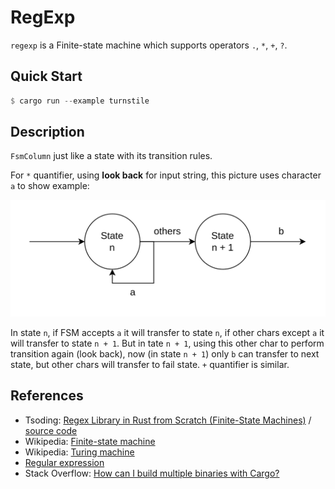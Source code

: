 # RegExp

`regexp` is a Finite-state machine which supports operators `.`, `*`, `+`, `?`.

## Quick Start

```rs
$ cargo run --example turnstile
```

## Description

`FsmColumn` just like a state with its transition rules.

For `*` quantifier, using **look back** for input string, this picture uses character `a` to show example:

![](./assets/star-quantifier.drawio.svg)

In state `n`, if FSM accepts `a` it will transfer to state `n`, if other chars except `a` it will transfer to state `n + 1`. But in tate `n + 1`, using this other char to perform transition again (look back), now (in state `n + 1`) only `b` can transfer to next state, but other chars will transfer to fail state. `+` quantifier is similar.

## References

- Tsoding: [Regex Library in Rust from Scratch (Finite-State Machines)](https://www.youtube.com/watch?v=MH56D5M9xSQ) / [source code](https://github.com/tsoding/regex-stream)
- Wikipedia: [Finite-state machine](https://en.wikipedia.org/wiki/Finite-state_machine)
- Wikipedia: [Turing machine](https://en.wikipedia.org/wiki/Turing_machine)
- [Regular expression](https://en.wikipedia.org/wiki/Regular_expression)
- Stack Overflow: [How can I build multiple binaries with Cargo?](https://stackoverflow.com/questions/36604010/how-can-i-build-multiple-binaries-with-cargo)

